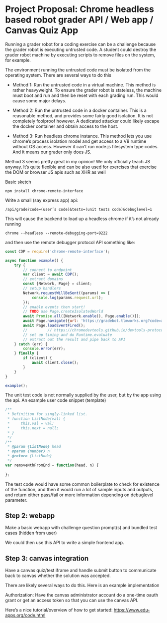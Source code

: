 # Project Proposal: Chrome headless based robot grader API / Web app / Canvas Quiz App

Running a grader robot for a coding exercise can be a challenge because the grader robot is executing untrusted code. A student could destroy the grader robot machine by executing scripts to remove files on the system, for example.

The environment running the untrusted code must be isolated from the operating system. There are several ways to do this

- Method 1: Run the untrusted code in a virtual machine. This method is rather heavyweight. To ensure the grader robot is stateless, the machine must boot and run and then be reset with each grading run. This would cause some major delays.

- Method 2: Run the untrusted code in a docker container. This is a reasonable method, and provides some fairly good isolation. It is not completely foolproof however. A dedicated attacker could likely escape the docker container and obtain access to the host.

- Method 3: Run headless chrome instance. This method lets you use chrome’s process isolation model and get access to a V8 runtime without OS access. However it can’t run node.js filesystem type codes. And it means our grader only does JS.

Method 3 seems pretty great in my opinion! We only officially teach JS anyway. It’s quite flexible and can be also used for exercises that exercise the DOM or browser JS apis such as XHR as well

Basic sketch

`npm install chrome-remote-interface`

Write a small (say express app) api:

`/api/grade?code=(user’s code)&tests=(unit tests code)&debuglevel=1`

This will cause the backend to load up a headless chrome if it’s not already running

`chrome --headless --remote-debugging-port=9222`

and then use the remote debugger protocol API something like:

```js
const CDP = require('chrome-remote-interface');

async function example() {
    try {
        // connect to endpoint
        var client = await CDP();
        // extract domains
        const {Network, Page} = client;
        // setup handlers
        Network.requestWillBeSent((params) => {
            console.log(params.request.url);
        });
        // enable events then start!
        // TODO use Page.createIsolatedWorld
        await Promise.all([Network.enable(), Page.enable()]);
        await Page.navigate({url: 'https://gradebot.tlmworks.org?code=xxx&tests=yyy'});
        await Page.loadEventFired();
        //         // https://chromedevtools.github.io/devtools-protocol/tot/Runtime/#method-evaluate
        // set up timing and do Runtime.evaluate
        // extract out the result and pipe back to API
    } catch (err) {
        console.error(err);
    } finally {
        if (client) {
            await client.close();
        }
    }
}

example();
```

The unit test code is not normally supplied by the user, but by the app using the api. An example user code snippet (template)

```js
/**
 * Definition for singly-linked list.
 * function ListNode(val) {
 *     this.val = val;
 *     this.next = null;
 * }
 */
/**
 * @param {ListNode} head
 * @param {number} n
 * @return {ListNode}
 */
var removeNthFromEnd = function(head, n) {
    
};
```

The test code would have some common boilerplate to check for existence of the function, and then it would run a lot of sample inputs and outputs, and return either pass/fail or more information depending on debuglevel parameter.

## Step 2: webapp

Make a basic webapp with challenge question prompt(s) and bundled test cases (hidden from user)

We could then use this API to write a simple frontend app.

## Step 3: canvas integration

Have a canvas quiz/test iframe and handle submit button to communicate back to canvas whether the solution was accepted.

There are likely several ways to do this. Here is an example implementation

Authorization: Have the canvas administrator account do a one-time oauth grant or get an access token so that you can use the canvas API.

Here’s a nice tutorial/overview of how to get started:
https://www.edu-apps.org/code.html

